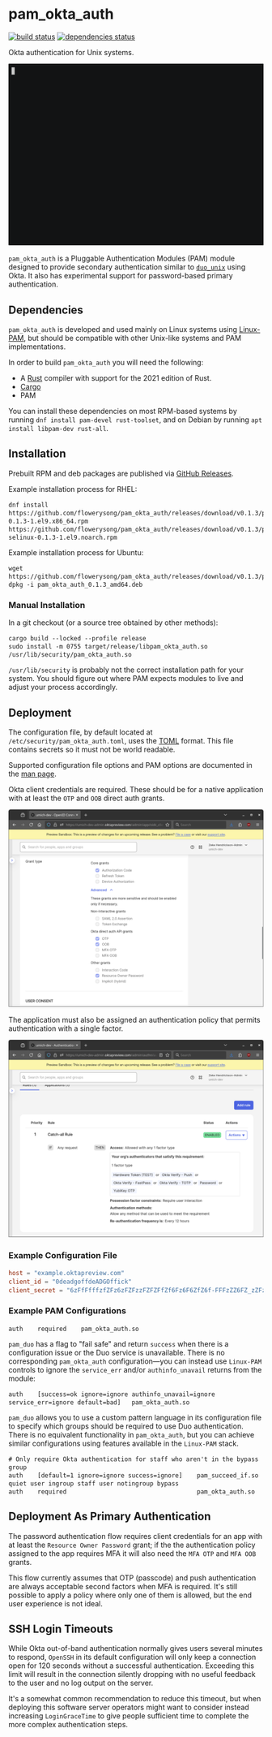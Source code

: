 <!--
SPDX-License-Identifier: MIT
SPDX-FileCopyrightText: © 2025 Regents of The University of Michigan

This file is part of pam_okta_auth and is distributed under the terms of
the MIT license.
-->
# pam\_okta\_auth

[![build status](https://github.com/flowerysong/pam_okta_auth/actions/workflows/build.yml/badge.svg)](https://github.com/flowerysong/pam_okta_auth/actions/workflows/build.yml) [![dependencies status](https://github.com/flowerysong/pam_okta_auth/actions/workflows/dependencies.yml/badge.svg)](https://github.com/flowerysong/pam_okta_auth/actions/workflows/dependencies.yml)

Okta authentication for Unix systems.

![animated demo](doc/pam_okta_auth.gif)

`pam_okta_auth` is a Pluggable Authentication Modules (PAM)
module designed to provide secondary authentication similar to
[`duo_unix`](https://github.com/duosecurity/duo_unix) using Okta.
It also has experimental support for password-based primary
authentication.

## Dependencies

`pam_okta_auth` is developed and used mainly on Linux systems using
[Linux-PAM](https://github.com/linux-pam/linux-pam), but should be
compatible with other Unix-like systems and PAM implementations.

In order to build `pam_okta_auth` you will need the following:

* A [Rust](https://www.rust-lang.org/) compiler with support for the 2021 edition of Rust.
* [Cargo](https://doc.rust-lang.org/cargo/)
* PAM

You can install these dependencies on most RPM-based systems by running
`dnf install pam-devel rust-toolset`,  and on Debian by running
`apt install libpam-dev rust-all`.

## Installation

Prebuilt RPM and deb packages are published via [GitHub
Releases](https://github.com/flowerysong/pam_okta_auth/releases/latest).

Example installation process for RHEL:
```
dnf install https://github.com/flowerysong/pam_okta_auth/releases/download/v0.1.3/pam_okta_auth-0.1.3-1.el9.x86_64.rpm https://github.com/flowerysong/pam_okta_auth/releases/download/v0.1.3/pam_okta_auth-selinux-0.1.3-1.el9.noarch.rpm
```

Example installation process for Ubuntu:
```
wget https://github.com/flowerysong/pam_okta_auth/releases/download/v0.1.3/pam_okta_auth_0.1.3_amd64.deb
dpkg -i pam_okta_auth_0.1.3_amd64.deb
```

### Manual Installation

In a git checkout (or a source tree obtained by other methods):
```
cargo build --locked --profile release
sudo install -m 0755 target/release/libpam_okta_auth.so /usr/lib/security/pam_okta_auth.so
```

`/usr/lib/security` is probably not the correct installation path for
your system. You should figure out where PAM expects modules to live
and adjust your process accordingly.

## Deployment

The configuration file, by default located at
`/etc/security/pam_okta_auth.toml`, uses the [TOML](https://toml.io/)
format. This file contains secrets so it must not be world readable.

Supported configuration file options and PAM options are documented
in the [man page](doc/pam_okta_auth.8.md).

Okta client credentials are required. These should be for a native
application with at least the `OTP` and `OOB` direct auth grants.

![Okta application settings](doc/okta_app_grants.png)

The application must also be assigned an authentication policy that
permits authentication with a single factor.

![Okta authentication policy](doc/okta_policy.png)

### Example Configuration File

```toml
host = "example.oktapreview.com"
client_id = "0deadgoffdeADGOffick"
client_secret = "6zFfFfffzfZFz6zFZFzzFZFZFfZf6Fz6F6ZfZ6f-FFFzZZ6FZ_zZFzFZ6fFzfFFz"
```

### Example PAM Configurations

```
auth    required    pam_okta_auth.so
```

`pam_duo` has a flag to "fail safe" and return `success` when there
is a configuration issue or the Duo service is unavailable. There is
no corresponding `pam_okta_auth` configuration—you can instead use
`Linux-PAM` controls to ignore the `service_err` and/or `authinfo_unavail`
returns from the module:

```
auth    [success=ok ignore=ignore authinfo_unavail=ignore service_err=ignore default=bad]   pam_okta_auth.so
```

`pam_duo` allows you to use a custom pattern language in its
configuration file to specify which groups should be required to
use Duo authentication. There is no equivalent functionality in
`pam_okta_auth`, but you can achieve similar configurations using
features available in the `Linux-PAM` stack.

```
# Only require Okta authentication for staff who aren't in the bypass group
auth    [default=1 ignore=ignore success=ignore]    pam_succeed_if.so quiet user ingroup staff user notingroup bypass
auth    required                                    pam_okta_auth.so
```

## Deployment As Primary Authentication

The password authentication flow requires client credentials for an
app with at least the `Resource Owner Password` grant; if the the
authentication policy assigned to the app requires MFA it will also
need the `MFA OTP` and `MFA OOB` grants.

This flow currently assumes that OTP (passcode) and push
authentication are always acceptable second factors when MFA is
required. It's still possible to apply a policy where only one of them
is allowed, but the end user experience is not ideal.

## SSH Login Timeouts

While Okta out-of-band authentication normally gives users several
minutes to respond, `OpenSSH` in its default configuration will
only keep a connection open for 120 seconds without a successful
authentication. Exceeding this limit will result in the connection
silently dropping with no useful feedback to the user and no log
output on the server.

It's a somewhat common recommendation to reduce this timeout, but
when deploying this software server operators might want to consider
instead increasing `LoginGraceTime` to give people sufficient time to
complete the more complex authentication steps.
